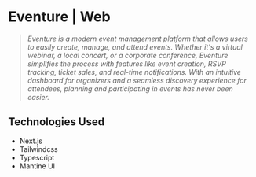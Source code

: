 # Eventure | Web

> *Eventure is a modern event management platform that allows users to easily create, manage, and attend events. Whether it's a virtual webinar, a local concert, or a corporate conference, Eventure simplifies the process with features like event creation, RSVP tracking, ticket sales, and real-time notifications. With an intuitive dashboard for organizers and a seamless discovery experience for attendees, planning and participating in events has never been easier.*

## Technologies Used

- Next.js
- Tailwindcss
- Typescript
- Mantine UI
